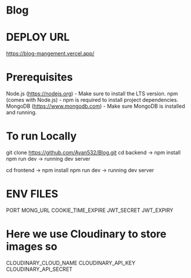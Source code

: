 # Blog

# DEPLOY URL
 https://blog-mangement.vercel.app/

# Prerequisites
Node.js (https://nodejs.org) - Make sure to install the LTS version.
npm (comes with Node.js) - npm is required to install project dependencies.
MongoDB (https://www.mongodb.com) - Make sure MongoDB is installed and running.

# To run Locally
git clone https://github.com/Ayan532/Blog.git
cd  backend -> npm install
npm run dev -> running dev server

cd frontend -> npm install
npm run dev -> running dev server

# ENV FILES
PORT
MONG_URL
COOKIE_TIME_EXPIRE
JWT_SECRET
JWT_EXPIRY
# Here we use Cloudinary to store images so
CLOUDINARY_CLOUD_NAME
CLOUDINARY_API_KEY
CLOUDINARY_API_SECRET
